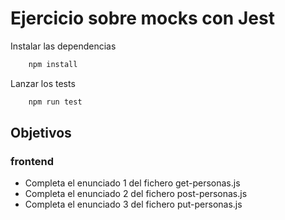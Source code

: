 # Ejercicio sobre mocks con Jest

Instalar las dependencias
```bash
    npm install
```

Lanzar los tests
```bash
    npm run test
```

## Objetivos

### frontend
- Completa el enunciado 1 del fichero get-personas.js
- Completa el enunciado 2 del fichero post-personas.js
- Completa el enunciado 3 del fichero put-personas.js